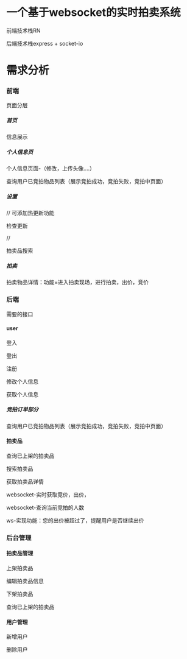 # 一个基于websocket的实时拍卖系统

前端技术栈RN

后端技术栈express + socket-io

# 需求分析

### 前端

页面分层

##### 首页

信息展示

##### 个人信息页

个人信息页面-（修改，上传头像....）

查询用户已竞拍物品列表（展示竞拍成功，竞拍失败，竞拍中页面）

##### 设置

// 可添加热更新功能

检查更新

//

拍卖品搜索

##### 拍卖

拍卖物品详情：功能=进入拍卖现场，进行拍卖，出价，竞价



### 后端

需要的接口

#### user

登入

登出

注册

修改个人信息

获取个人信息

##### 竞拍订单部分

查询用户已竞拍物品列表（展示竞拍成功，竞拍失败，竞拍中页面）

#### 拍卖品

查询已上架的拍卖品

搜索拍卖品

获取拍卖品详情

websocket-实时获取竞价，出价，

websocket-查询当前竞拍的人数

ws-实现功能：您的出价被超过了，提醒用户是否继续出价

### 后台管理

#### 拍卖品管理

上架拍卖品

编辑拍卖品信息

下架拍卖品

查询已上架的拍卖品

#### 用户管理

新增用户

删除用户

